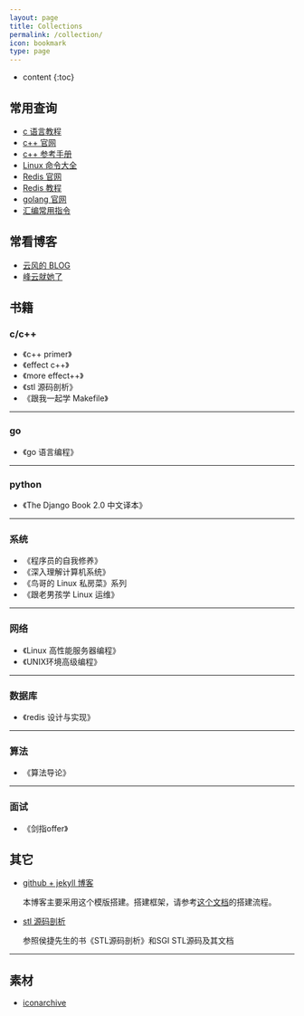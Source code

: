 ```yaml
---
layout: page
title: Collections
permalink: /collection/
icon: bookmark
type: page
---
```


* content
{:toc}

## 常用查询

* [c 语言教程](https://www.runoob.com/cprogramming/c-tutorial.html)
* [c++ 官网](http://www.cplusplus.com/)
* [c++ 参考手册](https://zh.cppreference.com/)
* [Linux 命令大全](https://www.runoob.com/linux/linux-command-manual.html)
* [Redis 官网](https://redis.io/)
* [Redis 教程](https://www.runoob.com/redis/redis-tutorial.html)
* [golang 官网](https://golang.google.cn/)
* [汇编常用指令](https://blog.csdn.net/qq_36982160/article/details/82950848)

## 常看博客

* [云风的 BLOG](https://blog.codingnow.com/)
* [峰云就她了](http://xiaorui.cc/)

## 书籍

### c/c++

* 《c++ primer》
* 《effect c++》
* 《more effect++》
* 《stl 源码剖析》
* 《跟我一起学 Makefile》

---

### go

* 《go 语言编程》

---

### python

* 《The Django Book 2.0 中文译本》

---

### 系统

* 《程序员的自我修养》
* 《深入理解计算机系统》
* 《鸟哥的 Linux 私房菜》系列
* 《跟老男孩学 Linux 运维》

---

### 网络

* 《Linux 高性能服务器编程》
* 《UNIX环境高级编程》

---

### 数据库

* 《redis 设计与实现》

---

### 算法

* 《算法导论》

---

### 面试

* 《剑指offer》

## 其它

* [github + jekyll 博客](https://github.com/Gaohaoyang/gaohaoyang.github.io)
  
  本博客主要采用这个模版搭建。搭建框架，请参考[这个文档](https://github.com/wonderseen/wonderseen.github.io)的搭建流程。

* [stl 源码剖析](https://www.kancloud.cn/digest/stl-sources/)
  
  参照侯捷先生的书《STL源码剖析》和SGI STL源码及其文档

---

## 素材

* [iconarchive](http://www.iconarchive.com/)

<!-- {% include comments.html %} -->
